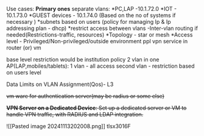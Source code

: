 Use cases:
**Primary ones** 
separate vlans:
*PC,LAP -10.1.72.0
*IOT - 10.1.73.0
*GUEST devices - 10.1.74.0 (Based on the no of systems if necessary )
*subnets based on users (policy for managing Ip & Ip addressing plan - dhcp)
*restrict access  between vlans -Inter-vlan routing if needed(Restrictions-traffic, resources)
*Topology - star or mesh
*Access level - Privileged/Non-privileged/outside environment ppl
vpn service in router (or) vm

base level restriction would be institution policy
2 vlan in one AP(LAP,mobiles/tablets):
1 vlan - all access
second vlan - restriction based on users level

Data Limits on VLAN Assignment(Qos)- L3

~~vm ware for authentication server(may be radius or some else)~~

~~**VPN Server on a Dedicated Device**: Set up a dedicated server or VM to handle VPN traffic, with RADIUS and LDAP integration.~~


![[Pasted image 20241113202008.png]]
tlsx3016F 
